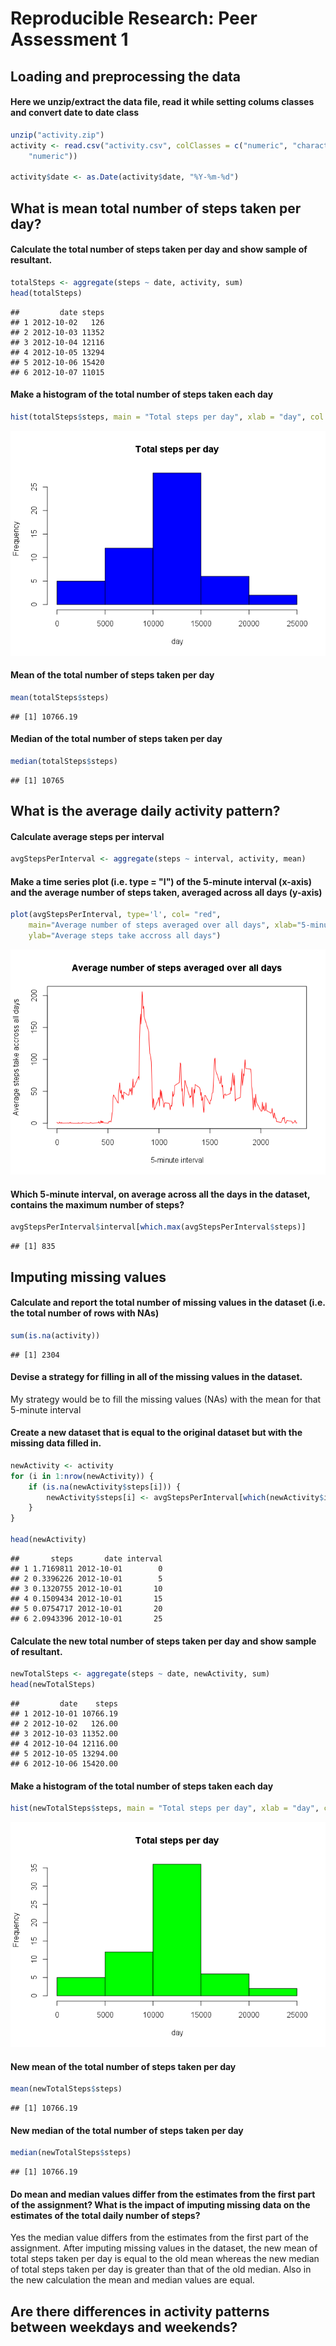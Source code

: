 # Reproducible Research: Peer Assessment 1



## Loading and preprocessing the data

#### Here we unzip/extract the data file, read it while setting colums classes and convert date to date class

```r
unzip("activity.zip")
activity <- read.csv("activity.csv", colClasses = c("numeric", "character", 
    "numeric"))

activity$date <- as.Date(activity$date, "%Y-%m-%d")
```

## What is mean total number of steps taken per day?

#### Calculate the total number of steps taken per day and show sample of resultant.

```r
totalSteps <- aggregate(steps ~ date, activity, sum)
head(totalSteps)
```

```
##         date steps
## 1 2012-10-02   126
## 2 2012-10-03 11352
## 3 2012-10-04 12116
## 4 2012-10-05 13294
## 5 2012-10-06 15420
## 6 2012-10-07 11015
```
#### Make a histogram of the total number of steps taken each day

```r
hist(totalSteps$steps, main = "Total steps per day", xlab = "day", col = "blue")
```

![](PA1_template_files/figure-html/unnamed-chunk-3-1.png) 

#### Mean of the total number of steps taken per day

```r
mean(totalSteps$steps)
```

```
## [1] 10766.19
```

#### Median of the total number of steps taken per day

```r
median(totalSteps$steps)
```

```
## [1] 10765
```


## What is the average daily activity pattern?

#### Calculate average steps per interval

```r
avgStepsPerInterval <- aggregate(steps ~ interval, activity, mean)
```

#### Make a time series plot (i.e. type = "l") of the 5-minute interval (x-axis) and the average number of steps taken, averaged across all days (y-axis)

```r
plot(avgStepsPerInterval, type='l', col= "red", 
  	main="Average number of steps averaged over all days", xlab="5-minute interval", 
    ylab="Average steps take accross all days")
```

![](PA1_template_files/figure-html/unnamed-chunk-7-1.png) 

#### Which 5-minute interval, on average across all the days in the dataset, contains the maximum number of steps?

```r
avgStepsPerInterval$interval[which.max(avgStepsPerInterval$steps)]
```

```
## [1] 835
```


## Imputing missing values

#### Calculate and report the total number of missing values in the dataset (i.e. the total number of rows with NAs)

```r
sum(is.na(activity))
```

```
## [1] 2304
```

#### Devise a strategy for filling in all of the missing values in the dataset.

My strategy would be to fill the missing values (NAs) with the mean for that 5-minute interval

#### Create a new dataset that is equal to the original dataset but with the missing data filled in.

```r
newActivity <- activity 
for (i in 1:nrow(newActivity)) {
    if (is.na(newActivity$steps[i])) {
        newActivity$steps[i] <- avgStepsPerInterval[which(newActivity$interval[i] == avgStepsPerInterval$interval), ]$steps
    }
}

head(newActivity)
```

```
##       steps       date interval
## 1 1.7169811 2012-10-01        0
## 2 0.3396226 2012-10-01        5
## 3 0.1320755 2012-10-01       10
## 4 0.1509434 2012-10-01       15
## 5 0.0754717 2012-10-01       20
## 6 2.0943396 2012-10-01       25
```
#### Calculate the new total number of steps taken per day and show sample of resultant.

```r
newTotalSteps <- aggregate(steps ~ date, newActivity, sum)
head(newTotalSteps)
```

```
##         date    steps
## 1 2012-10-01 10766.19
## 2 2012-10-02   126.00
## 3 2012-10-03 11352.00
## 4 2012-10-04 12116.00
## 5 2012-10-05 13294.00
## 6 2012-10-06 15420.00
```
#### Make a histogram of the total number of steps taken each day

```r
hist(newTotalSteps$steps, main = "Total steps per day", xlab = "day", col = "green")
```

![](PA1_template_files/figure-html/unnamed-chunk-12-1.png) 

#### New mean of the total number of steps taken per day

```r
mean(newTotalSteps$steps)
```

```
## [1] 10766.19
```

#### New median of the total number of steps taken per day

```r
median(newTotalSteps$steps)
```

```
## [1] 10766.19
```

#### Do mean and median values differ from the estimates from the first part of the assignment? What is the impact of imputing missing data on the estimates of the total daily number of steps?
Yes the median value differs from the estimates from the first part of the assignment. After imputing missing values in the dataset, the new mean of total steps taken per day is equal to the old mean whereas the new median of total steps taken per day is greater than that of the old median. Also in the new calculation the mean and median values are equal.

## Are there differences in activity patterns between weekdays and weekends?
